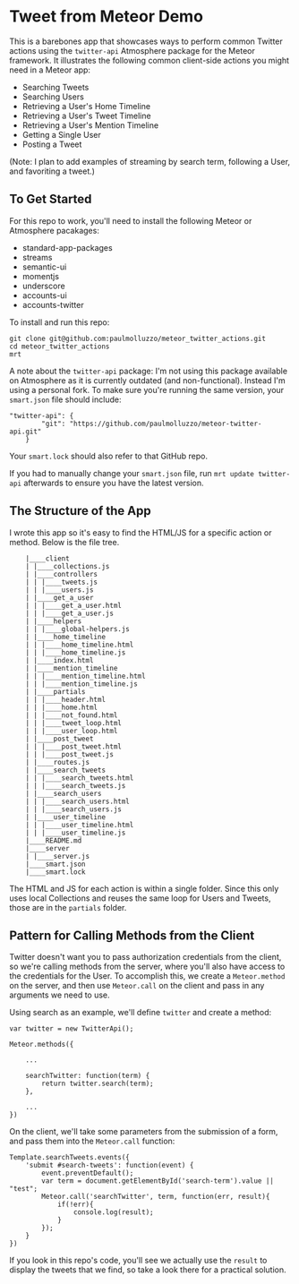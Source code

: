 # Tweet from Meteor Demo

This is a barebones app that showcases ways to perform common Twitter actions using the `twitter-api` Atmosphere package for the Meteor framework. It illustrates the following common client-side actions you might need in a Meteor app:

* Searching Tweets
* Searching Users
* Retrieving a User's Home Timeline
* Retrieving a User's Tweet Timeline
* Retrieving a User's Mention Timeline
* Getting a Single User
* Posting a Tweet

(Note: I plan to add examples of streaming by search term, following a User, and favoriting a tweet.)

## To Get Started

For this repo to work, you'll need to install the following Meteor or Atmosphere pacakages:

* standard-app-packages
* streams
* semantic-ui
* momentjs
* underscore
* accounts-ui
* accounts-twitter

To install and run this repo:

```
git clone git@github.com:paulmolluzzo/meteor_twitter_actions.git
cd meteor_twitter_actions
mrt
```

A note about the `twitter-api` package: I'm not using this package available on Atmosphere as it is currently outdated (and non-functional). Instead I'm using a personal fork. To make sure you're running the same version, your `smart.json` file should include:

```
"twitter-api": {
        "git": "https://github.com/paulmolluzzo/meteor-twitter-api.git"
    }
```

Your `smart.lock` should also refer to that GitHub repo.

If you had to manually change your `smart.json` file, run `mrt update twitter-api` afterwards to ensure you have the latest version.

## The Structure of the App

I wrote this app so it's easy to find the HTML/JS for a specific action or method. Below is the file tree.

```
    |____client
    | |____collections.js
    | |____controllers
    | | |____tweets.js
    | | |____users.js
    | |____get_a_user
    | | |____get_a_user.html
    | | |____get_a_user.js
    | |____helpers
    | | |____global-helpers.js
    | |____home_timeline
    | | |____home_timeline.html
    | | |____home_timeline.js
    | |____index.html
    | |____mention_timeline
    | | |____mention_timeline.html
    | | |____mention_timeline.js
    | |____partials
    | | |____header.html
    | | |____home.html
    | | |____not_found.html
    | | |____tweet_loop.html
    | | |____user_loop.html
    | |____post_tweet
    | | |____post_tweet.html
    | | |____post_tweet.js
    | |____routes.js
    | |____search_tweets
    | | |____search_tweets.html
    | | |____search_tweets.js
    | |____search_users
    | | |____search_users.html
    | | |____search_users.js
    | |____user_timeline
    | | |____user_timeline.html
    | | |____user_timeline.js
    |____README.md
    |____server
    | |____server.js
    |____smart.json
    |____smart.lock
```

The HTML and JS for each action is within a single folder. Since this only uses local Collections and reuses the same loop for Users and Tweets, those are in the `partials` folder.

## Pattern for Calling Methods from the Client

Twitter doesn't want you to pass authorization credentials from the client, so we're calling methods from the server, where you'll also have access to the credentials for the User. To accomplish this, we create a `Meteor.method` on the server, and then use `Meteor.call` on the client and pass in any arguments we need to use.

Using search as an example, we'll define `twitter` and create a method:

```
var twitter = new TwitterApi();

Meteor.methods({

    ...

    searchTwitter: function(term) {
        return twitter.search(term);
    },

    ...
})
```

On the client, we'll take some parameters from the submission of a form, and pass them into the `Meteor.call` function:

```
Template.searchTweets.events({
    'submit #search-tweets': function(event) {
        event.preventDefault();
        var term = document.getElementById('search-term').value || "test";
        Meteor.call('searchTwitter', term, function(err, result){
            if(!err){
                console.log(result);
            }
        });
    }
})
```

If you look in this repo's code, you'll see we actually use the `result` to display the tweets that we find, so take a look there for a practical solution.